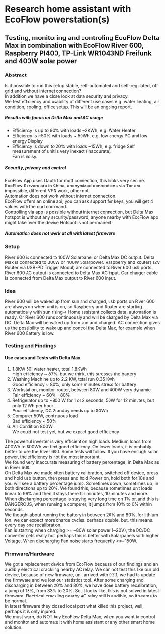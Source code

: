 # Research home assistant with EcoFlow powerstation(s)
## Testing, monitoring and controling EcoFlow Delta Max in combination with EcoFlow River 600, Raspberry PI400, TP-Link WR1043ND Freifunk and 400W solar power
### Abstract
Is it possible to run this setup stable, self-automated and self-regulated, off grid and without internet connection? <br>
In addition we have a close look at data security and privacy. <br>
We test efficiency and usability of different use cases e.g. water heating, air condition, cooling, office setup. 
This will be an ongoing report.<br>
##### Results with focus on Delta Max and AC usage
- Efficiency is up to 90% with loads ~2KWh, e.g. Water Heater
- Efficiency is ~50% with loads ~ 50Wh, e.g. low energy PC and low energy Display
- Efficiency is down to 20% with loads ~15Wh, e.g. fridge
Self measurement of unit is very inexact (inaccurate). <br>
Fan is noisy. <br>
##### Security, privacy and control
EcoFlow App uses Oauth for mqtt connection, this looks very secure. <br>
EcoFlow Servers are in China, anonymized connections via Tor are impossible, different VPN work, other not. <br>
Automation does not work without internet connection. <br>
EcoFlow offers an online api, you can ask support for keys, you will get 4 values with the curl command. <br>
Controlling via app is possible without internet connection, but Delta Max hotspot is without any security/password, anyone nearby with EcoFlow app might take over the device Hotspot is not permanent. <br>
##### Automation does not work at all with latest firmware <br>

### Setup
River 600 is connected to 100W Solarpanel or Delta Max DC output.
Delta Max is connected to 300W or 400W Solarpower.
Raspberry and Router( 12V Router via USB-PD Trigger Modul) are connected to River 600 usb ports.
River 600 AC output is connected to Delta Max AC input.
Car charger cable is connected from Delta Max output to River 600 input.

### Idea
River 600 will be waked up from sun and charged, usb ports on River 600 are always on when unit is on, so Raspberry and Router are starting automatically with sun rising-> Home assistant collects data, automation is ready.
Or River 600 runs continuously and will be charged by Delta Max via DC.
Delta Max  will be waked up from sun and charged.
AC connection gives us the possibility to wake up and control the Delta Max, for example when River 600 Battery is low.

### Testing and Findings
#### Use cases and Tests with Delta Max
1) 1.8KW 50l water heater, total 1.8KWh<br>
High efficiency ~ 87%, but we think, this stresses the battery
2) Washing Machine up to 2.2 KW, total run 0.35 Kwh<br>
Good efficiency ~ 80%, only some minutes stress for battery
3) Workstation, monitor, router, between 80W and 400W very dynamic<br>
Fair efficiency ~ 60% - 80%
4) Refrigerator up to ~800 W for 1 or 2 seconds, 50W for 12 minutes, but only 12 Wh per hour<br>
Poor efficiency, DC Standby needs up to 50Wh
5) Computer 50W, continuous load<br>
Bad efficiency ~ 50%
6) Air Condition 800W<br>
We could not test yet, but we expect good efficiency

The powerful inverter is very efficient on high loads. Medium loads from 400Wh to 800Wh we find good efficiency. On lower loads, it is probably better to use the River 600. Some tests will follow. If you have enough solar power, the efficiency is not the most important.<br>
We found very inaccurate measuring of battery percentage, in Delta Max as in River 600.<br>
On Delta Max we made often battery calibration, switched off device, press and hold usb button, then press and hold Power on, hold both for 10s and you will see a battery percentage jump. Sometimes down, sometimes up, in both directions up to 20%.
We found this, because sometimes unit loads linear to 99% and then it stays there for minutes, 10 minutes and more.
When discharging percentage is staying very long time on 1% or, and this is DANGEROUS, when running a computer, it jumps from 10% to 0% within seconds.<br>
We thought about running the battery in between 20% and 80%, for lithium ion, we can expect more charge cycles, perhaps double, but, this means, every day one recalibration.<br>
Fan is starting when charging >= ~80W solar power (~20V), the DC/DC converter gets really hot, perhaps this is better with Solarpanels with higher Voltage.
When discharging Fan noise starts frequently >=~150W.

### Firmware/Hardware
We got a replacement device from EcoFlow because of our findings and an audibly electrical crackling nearby AC relay.
We can not test this like our old device, because of new firmware, unit arrived with 0.?.1, we had to update the firmware and we lost our statistics tool. After some charging and discharging in between 20% and 80%, we have done battery recalibration, a jump of 13%, from 33% to 20%. So, it looks like, this is not solved in latest firmware. Electrical crackling nearby AC relay still is audible, so it seems to be normal. <br>
In latest firmware they closed local port what killed this project, well, perhaps it is only injured. <br>
We must warn, do NOT buy EcoFlow Delta Max, when you want to control and monitor and automate it with home assistant or any other smart home solution.<br>
